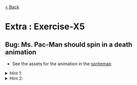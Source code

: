 [< Back](README.md)

# Extra : Exercise-X5

## Bug: Ms. Pac-Man should spin in a death animation

* See the assets for the animation in the [spritemap][1]

<details>
   <summary>Hint 1: </summary>

</details>

<details>
   <summary>Hint 2: </summary>

```cpp

```
</details>

[1]: ../../assets/sprites-ms-32.png